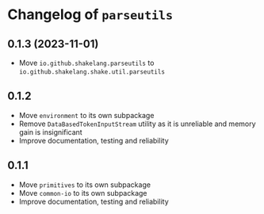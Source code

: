 # Changelog of `parseutils`

## 0.1.3 (2023-11-01)

- Move `io.github.shakelang.parseutils` to `io.github.shakelang.shake.util.parseutils`

## 0.1.2

- Move `environment` to its own subpackage
- Remove `DataBasedTokenInputStream` utility as it is unreliable and memory gain is insignificant
- Improve documentation, testing and reliability


## 0.1.1

- Move `primitives` to its own subpackage
- Move `common-io` to its own subpackage
- Improve documentation, testing and reliability
